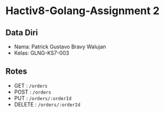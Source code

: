 # Hactiv8-Golang-Assignment 2

## Data Diri

- Nama: Patrick Gustavo Bravy Walujan
- Kelas: GLNG-KS7-003

## Rotes

- GET : `/orders`
- POST : `/orders`
- PUT : `/orders/:orderId`
- DELETE : `/orders/:orderId`
